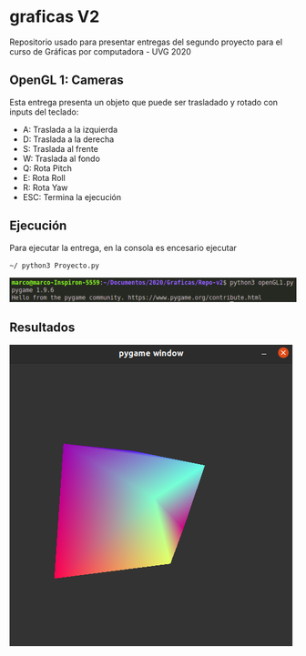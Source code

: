 # graficas V2

Repositorio usado para presentar entregas del segundo proyecto para el curso de Gráficas por computadora - UVG 2020

## OpenGL 1: Cameras

Esta entrega presenta un objeto que puede ser trasladado y rotado con inputs del teclado:
- A: Traslada a la izquierda
- D: Traslada a la derecha
- S: Traslada al frente
- W: Traslada al fondo
- Q: Rota Pitch
- E: Rota Roll
- R: Rota Yaw
- ESC: Termina la ejecución

## Ejecución

Para ejecutar la entrega, en la consola es encesario ejecutar 
```
~/ python3 Proyecto.py
```

![Comandos](./Comandos.png "Comandos")

## Resultados

![Resultado](./Resultado.png "Resultado")
